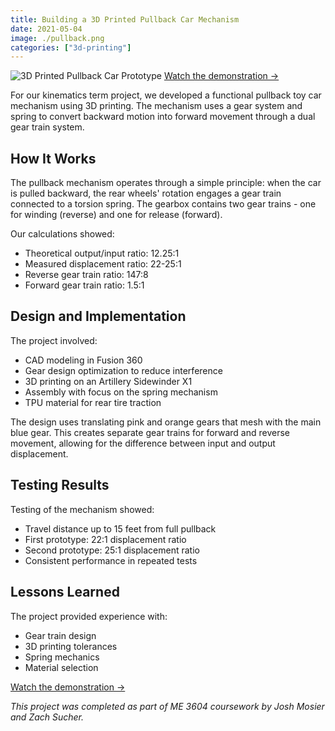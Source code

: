 ```yaml
---
title: Building a 3D Printed Pullback Car Mechanism
date: 2021-05-04
image: ./pullback.png
categories: ["3d-printing"]
---
```


<div class="flex flex-col items-center w-full my-8">
    <img 
        src="/posts/pullback/pullback.png" 
        alt="3D Printed Pullback Car Prototype" 
        class="w-3/4 md:w-2/3 lg:w-1/2 h-auto rounded-lg shadow-lg" 
    />
    <a 
        href="https://www.youtube.com/watch?v=a9JcV-hAEtk" 
        class="mt-2 text-sm text-blue-300 hover:text-blue-400 italic"
        target="_blank" 
        rel="noopener noreferrer"
    >
        Watch the demonstration →
    </a>
</div>

For our kinematics term project, we developed a functional pullback toy car mechanism using 3D printing. The mechanism uses a gear system and spring to convert backward motion into forward movement through a dual gear train system.

## How It Works

The pullback mechanism operates through a simple principle: when the car is pulled backward, the rear wheels' rotation engages a gear train connected to a torsion spring. The gearbox contains two gear trains - one for winding (reverse) and one for release (forward).

Our calculations showed:
- Theoretical output/input ratio: 12.25:1
- Measured displacement ratio: 22-25:1
- Reverse gear train ratio: 147:8
- Forward gear train ratio: 1.5:1

## Design and Implementation

The project involved:
- CAD modeling in Fusion 360
- Gear design optimization to reduce interference
- 3D printing on an Artillery Sidewinder X1
- Assembly with focus on the spring mechanism
- TPU material for rear tire traction

The design uses translating pink and orange gears that mesh with the main blue gear. This creates separate gear trains for forward and reverse movement, allowing for the difference between input and output displacement.

## Testing Results

Testing of the mechanism showed:
- Travel distance up to 15 feet from full pullback
- First prototype: 22:1 displacement ratio
- Second prototype: 25:1 displacement ratio
- Consistent performance in repeated tests

## Lessons Learned

The project provided experience with:
- Gear train design
- 3D printing tolerances
- Spring mechanics
- Material selection

[Watch the demonstration →](https://www.youtube.com/watch?v=a9JcV-hAEtk)

*This project was completed as part of ME 3604 coursework by Josh Mosier and Zach Sucher.*